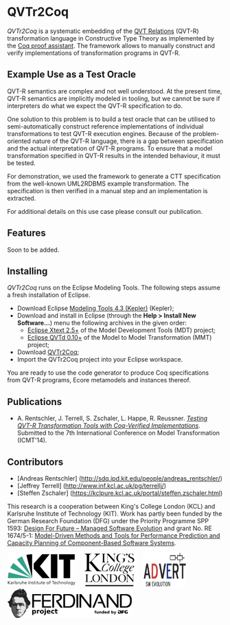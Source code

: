 # QVTr2Coq

*QVTr2Coq* is a systematic embedding of the [QVT Relations](http://www.omg.org/spec/QVT/1.1/) (QVT-R) transformation language in Constructive Type Theory as implemented by the [Coq proof assistant](http://coq.inria.fr/). The framework allows to manually construct and verify implementations of transformation programs in QVT-R. 

## Example Use as a Test Oracle

QVT-R semantics are complex and not well understood. At the present time, QVT-R semantics are implicitly modeled in tooling, but we cannot be sure if interpreters do what we expect the QVT-R specification to do.

One solution to this problem is to build a test oracle that can be utilised to semi-automatically construct reference implementations of individual transformations to test QVT-R execution engines. Because of the problem-oriented nature of the QVT-R language, there is a gap between specification and the actual interpretation of QVT-R programs. To ensure that a model transformation specified in QVT-R results in the intended behaviour, it must be tested.

For demonstration, we used the framework to generate a CTT specification from the well-known UML2RDBMS example transformation. The specification is then verified in a manual step and an implementation is extracted.

For additional details on this use case please consult our publication.

## Features

Soon to be added.
<!--Blabla is meta-model independent, being able to process any meta-model specified in ECore and its respective instances in XMI. Additional constraints, as well as operations, are specified by embedding OCL in annotations, as prescribed by EMF. Inter-model consistency is specified by the [QVT Relations](http://www.omg.org/spec/QVT/1.1/) (QVT-R) transformation language.

Over these constraints and models, Qvtr2Coq possesses the following features.

<dl>
  <dt>Model visualization</dt>
  <dd>Models are presented using the Alloy visualizer. For better readability, an Alloy theme is automatically inferred from the meta-model, although an user-defined theme can also be provided if desired.</dd>

  <dt>Model generation</dt>
  <dd>Given a meta-model and user-specified size, Echo can generate a new model conformant with the metamodel. Additional constraints can also be specified to generate instances with a parametrized shape.</dd>

  <dt>Consistency check</dt>
  <dd>Given a model, Echo can check if it conforms to the respective meta-model.</dd>

  <dt>Model repair</dt>
  <dd>Given a model that does not conform to its meta-model, Echo can find a minimal repair that produces a consistent model.</dd>

  <dt>Inter-model consistency check</dt>
  <dd>Given a QVT-R transformation and two models that are supposed to be consistent via it, Echo can check if such is the case. The checking semantics follows exactly the specified in the QVT standard.</dd>

  <dt>Inter-model consistency repair</dt>
  <dd>QVT-R specifications are interpreted as bidirectional transformations, thus, given inconsistent models, Echo is able to repair either one to recover consistency.</dd>

  <dt>Inter-model generation</dt>
  <dd>Given a QVT-R transformation and an existing model, Echo can generate the minimal model consistent with existing model by the QVT-R transformation.</dd>
</dl>

For all generation and repair procedures, Echo presents *all* valid solutions, allowing the user to select the desired one.

Repair procedures are always *minimal*, in the sense that the resulting consistent model is as close as possible to the original inconsistent one. The user is able to choose how to measure this distance: either through *graph edit distance*, a meta-model independent metric that sees models as graphs and counts modifications of edges and nodes, or through an *operation-based distance*, that counts the number of applications of user-defined operations required to obtain the new model.

([read more](https://github.com/haslab/echo/wiki/Overview))
-->

## Installing

*QVTr2Coq* runs on the Eclipse Modeling Tools. The following steps assume a fresh installation of Eclipse. 

* Download Eclipse [Modeling Tools 4.3 (Kepler)](http://www.eclipse.org/downloads/packages/eclipse-modeling-tools/keplersr1) (Kepler);
* Download and install in Eclipse (through the **Help > Install New Software...**) menu the following archives in the given order:
  + [Eclipse Xtext 2.5+](http://www.eclipse.org/modeling/tmf/downloads/?project=xtext) of the Model Development Tools (MDT) project;
  + [Eclipse QVTd 0.10+](http://www.eclipse.org/mmt/downloads/?project=qvtd) of the Model to Model Transformation (MMT) project;
* Download [QVTr2Coq](http://qvt.github.io/qvtr2coq/downloads/qvtr2coq-0.3.1.zip);
* Import the QVTr2Coq project into your Eclipse workspace.

You are ready to use the code generator to produce Coq specifications from QVT-R programs, Ecore metamodels and instances thereof.

<!--([read more](https://github.com/qvt/qvtr2coq/wiki/Install))-->


<!--## Examples

Folder [examples](http://github.com/haslab/echo/tree/master/examples) contains Ecore meta-models and QVT-R implementations of some typical bidirectional transformations, as well some example XMI model instances. Alternatively, download this [archive](http://haslab.github.io/echo/downloads/echo-0.3.0_examples.zip) containing the same examples.

([read more](https://sdqweb.ipd.kit.edu/wiki/Testing_QVT-R_Transformation_Tools))
([read more](https://github.com/haslab/echo/wiki/Examples))-->

## Publications
* A. Rentschler, J. Terrell, S. Zschaler, L. Happe, R. Reussner. [*Testing QVT-R Transformation Tools with Coq-Verified Implementations*](http://could.finally.lead.to/paper.pdf). Submitted to the 7th International Conference on Model Transformation (ICMT'14).

## Contributors
* [Andreas Rentschler] (http://sdq.ipd.kit.edu/people/andreas_rentschler/)
* [Jeffrey Terrell] (http://www.inf.kcl.ac.uk/pg/terrellj/)
* [Steffen Zschaler] (https://kclpure.kcl.ac.uk/portal/steffen.zschaler.html)

This research is a cooperation between King's College London (KCL) and Karlsruhe Institute of Technology (KIT).
Work has partly been funded by the German Research Foundation (DFG) under the Priority Programme SPP 1593: [Design For Future – Managed Software Evolution](http://www.dfg-spp1593.de) and grant No. RE 1674/5-1: [Model-Driven Methods and Tools for Performance Prediction and Capacity Planning of Component-Based Software Systems](http://www.ferdinand-project.org).

<img src="images/Logo_KIT.png" alt="KIT" height="80px"/>&nbsp;&nbsp;&nbsp;
<img src="images/Logo_KCL.png" alt="KCL" height="80px"/>&nbsp;&nbsp;&nbsp;
<img src="images/Logo_ADVERT2.png" alt="ADVERT" width="100px" height="80px"/>&nbsp;&nbsp;&nbsp;
<img src="images/Logo_FERDINAND.png" alt="FERDINAND" height="70px"/>
